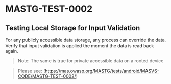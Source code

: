 #  MASTG-TEST-0002

## Testing Local Storage for Input Validation

For any publicly accessible data storage, any process can override the data. Verify that input validation is applied the moment the data is read back again.

> Note: The same is true for private accessible data on a rooted device

> Please see: (https://mas.owasp.org/MASTG/tests/android/MASVS-CODE/MASTG-TEST-0002/)